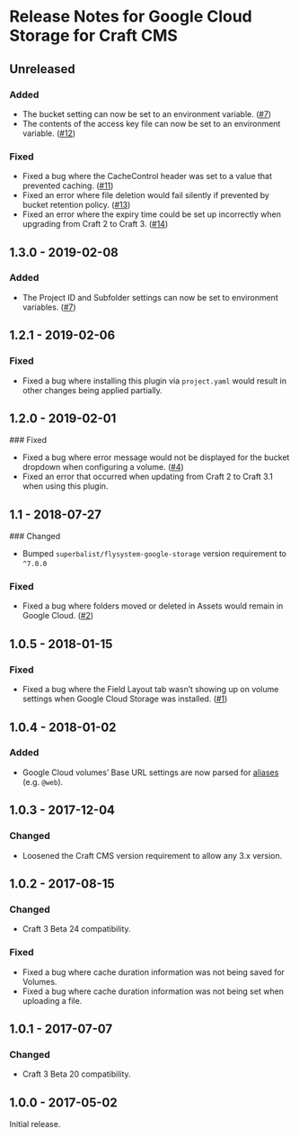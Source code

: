# Release Notes for Google Cloud Storage for Craft CMS

## Unreleased

### Added
- The bucket setting can now be set to an environment variable. ([#7](https://github.com/craftcms/google-cloud/issues/7))
- The contents of the access key file can now be set to an environment variable. ([#12](https://github.com/craftcms/google-cloud/issues/12))

### Fixed
- Fixed a bug where the CacheControl header was set to a value that prevented caching. ([#11](https://github.com/craftcms/google-cloud/issues/11))
- Fixed an error where file deletion would fail silently if prevented by bucket retention policy. ([#13](https://github.com/craftcms/google-cloud/issues/13))
- Fixed an error where the expiry time could be set up incorrectly when upgrading from Craft 2 to Craft 3. ([#14](https://github.com/craftcms/google-cloud/issues/14))

## 1.3.0 - 2019-02-08

### Added
- The Project ID and Subfolder settings can now be set to environment variables. ([#7](https://github.com/craftcms/aws-s3/issues/7))

## 1.2.1 - 2019-02-06

### Fixed
- Fixed a bug where installing this plugin via `project.yaml` would result in other changes being applied partially.

## 1.2.0 - 2019-02-01

### Fixed
- Fixed a bug where error message would not be displayed for the bucket dropdown when configuring a volume. ([#4](https://github.com/craftcms/google-cloud/issues/4))
- Fixed an error that occurred when updating from Craft 2 to Craft 3.1 when using this plugin.

## 1.1 - 2018-07-27

### Changed
- Bumped `superbalist/flysystem-google-storage` version requirement to `^7.0.0`

### Fixed
- Fixed a bug where folders moved or deleted in Assets would remain in Google Cloud. ([#2](https://github.com/craftcms/google-cloud/issues/2))

## 1.0.5 - 2018-01-15

### Fixed
- Fixed a bug where the Field Layout tab wasn’t showing up on volume settings when Google Cloud Storage was installed. ([#1](https://github.com/craftcms/google-cloud/issues/1))

## 1.0.4 - 2018-01-02

### Added
- Google Cloud volumes’ Base URL settings are now parsed for [aliases](http://www.yiiframework.com/doc-2.0/guide-concept-aliases.html) (e.g. `@web`).

## 1.0.3 - 2017-12-04

### Changed
- Loosened the Craft CMS version requirement to allow any 3.x version.

## 1.0.2 - 2017-08-15

### Changed
- Craft 3 Beta 24 compatibility.

### Fixed
- Fixed a bug where cache duration information was not being saved for Volumes.
- Fixed a bug where cache duration information was not being set when uploading a file.

## 1.0.1 - 2017-07-07

### Changed
- Craft 3 Beta 20 compatibility.

## 1.0.0 - 2017-05-02

Initial release.
